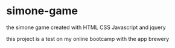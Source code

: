# simone-game

the simone game created with HTML CSS Javascript and jquery

this project is a test on my online bootcamp with the app brewery 
